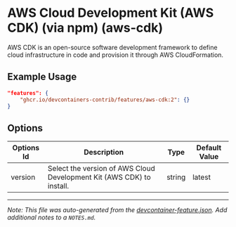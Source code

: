 
# AWS Cloud Development Kit (AWS CDK) (via npm) (aws-cdk)

AWS CDK is an open-source software development framework to define cloud infrastructure in code and provision it through AWS CloudFormation.

## Example Usage

```json
"features": {
    "ghcr.io/devcontainers-contrib/features/aws-cdk:2": {}
}
```

## Options

| Options Id | Description | Type | Default Value |
|-----|-----|-----|-----|
| version | Select the version of AWS Cloud Development Kit (AWS CDK) to install. | string | latest |



---

_Note: This file was auto-generated from the [devcontainer-feature.json](https://github.com/devcontainers-contrib/features/blob/main/src/aws-cdk/devcontainer-feature.json).  Add additional notes to a `NOTES.md`._
